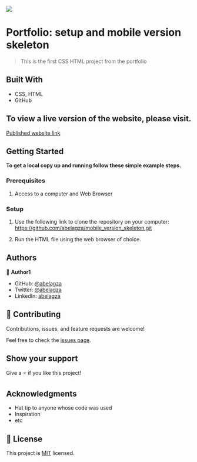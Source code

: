 ![](https://img.shields.io/badge/Microverse-blueviolet)

# Portfolio: setup and mobile version skeleton

> This is the first CSS HTML project from the portfolio

## Built With

- CSS, HTML
- GitHub

## To view a live version of the website, please visit.

[Published website link](https://abelagza.github.io/mobile_version_skeleton/)


## Getting Started

**To get a local copy up and running follow these simple example steps.**

### Prerequisites
  1. Access to a computer and Web Browser

### Setup
  1. Use the following link to clone the repository on your computer: https://github.com/abelagza/mobile_version_skeleton.git

  2. Run the HTML file using the web browser of choice.

## Authors

👤 **Author1**

- GitHub: [@abelagza](https://github.com/abelagza)
- Twitter: [@abelagza](https://twitter.com/abelagza)
- LinkedIn: [abelagza](https://linkedin.com/in/abelagza)


## 🤝 Contributing

Contributions, issues, and feature requests are welcome!

Feel free to check the [issues page](../../issues/).

## Show your support

Give a ⭐️ if you like this project!

## Acknowledgments

- Hat tip to anyone whose code was used
- Inspiration
- etc

## 📝 License

This project is [MIT](./MIT.md) licensed.
